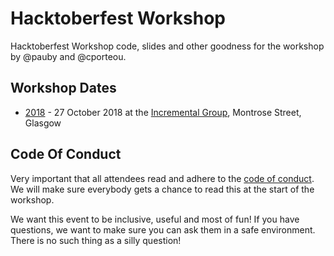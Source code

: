 # Hacktoberfest Workshop

Hacktoberfest Workshop code, slides and other goodness for the workshop by @pauby and @cporteou.

## Workshop Dates

* [2018](/2018/) - 27 October 2018 at the [Incremental Group](https://incrementalgroup.co.uk), Montrose Street, Glasgow

## Code Of Conduct

Very important that all attendees read and adhere to the [code of conduct](https://docs.google.com/document/d/1gFKOhyUqMZzrZcbq8A_TpO5x9J9HK6agv70awCH8pyI/). We will make sure everybody gets a chance to read this at the start of the workshop. 

We want this event to be inclusive, useful and most of fun! If you have questions, we want to make sure you can ask them in a safe environment. There is no such thing as a silly question! 
